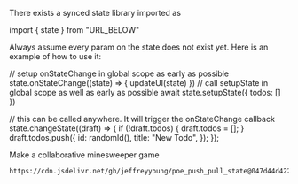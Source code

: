 There exists a synced state library imported as

import { state } from "URL_BELOW"

Always assume every param on the state does not exist yet.  Here is an example of how to use it:

// setup onStateChange in global scope as early as possible
state.onStateChange((state) => {
   updateUI(state)
})
// call setupState in global scope as well as early as possible
await state.setupState({ todos: [] })

// this can be called anywhere.  It will trigger the onStateChange callback
state.changeState((draft) => {
    if (!draft.todos) {
        draft.todos = [];
    }
    draft.todos.push({
        id: randomId(),
        title: "New Todo",
    });
});

Make a collaborative minesweeper game
```
https://cdn.jsdelivr.net/gh/jeffreyyoung/poe_push_pull_state@047d44d42294f2b257a0cb820b162614f8aa4848/client.js

